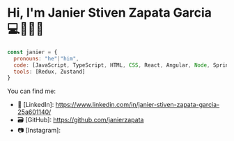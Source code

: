 # Hi, I'm Janier Stiven Zapata Garcia 💻👨🏽‍💻

```js
const janier = {
  pronouns: "he"|"him",
  code: [JavaScript, TypeScript, HTML, CSS, React, Angular, Node, SpringBoot, Java, Android, ReactNative],
  tools: [Redux, Zustand]
}
```

You can find me:
  - 🔗 [LinkedIn]: https://www.linkedin.com/in/janier-stiven-zapata-garcia-25a601140/
  - 🗃  [GitHub]: https://github.com/janierzapata
  - 📷 [Instagram]: 


